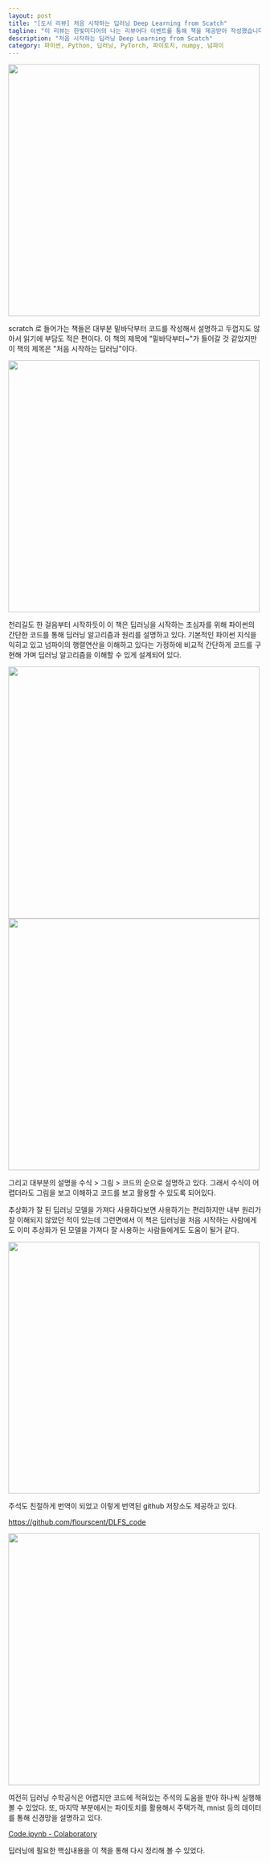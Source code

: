 ```yaml
---
layout: post
title: "[도서 리뷰] 처음 시작하는 딥러닝 Deep Learning from Scatch"
tagline: "이 리뷰는 한빛미디어의 나는 리뷰어다 이벤트를 통해 책을 제공받아 작성했습니다. "
description: "처음 시작하는 딥러닝 Deep Learning from Scatch"
category: 파이썬, Python, 딥러닝, PyTorch, 파이토치, numpy, 넘파이
---
```



<img src="https://i.imgur.com/QPn1MnP.jpg" width="500">

scratch 로 들어가는 책들은 대부분 밑바닥부터 코드를 작성해서 설명하고 두껍지도 않아서 읽기에 부담도 적은 편이다.
이 책의 제목에 "밑바닥부터~"가 들어갈 것 같았지만 이 책의 제목은 "처음 시작하는 딥러닝"이다.


<img src="https://i.imgur.com/kDdV2kf.jpg" width="500">


천리길도 한 걸음부터 시작하듯이 이 책은 딥러닝을 시작하는 초심자를 위해 파이썬의 간단한 코드를 통해 딥러닝 알고리즘과 원리를 설명하고 있다. 
기본적인 파이썬 지식을 익히고 있고 넘파이의 행렬연산을 이해하고 있다는 가정하에 비교적 간단하게 코드를 구현해 가며 딥러닝 알고리즘을 이해할 수 있게 설계되어 있다.

<img src="https://i.imgur.com/SNIvgp7.jpg" width="500">

<img src="https://i.imgur.com/vCJXLpj.jpg" width="500">

그리고 대부분의 설명을 수식 > 그림 > 코드의 순으로 설명하고 있다.
그래서 수식이 어렵더라도 그림을 보고 이해하고 코드를 보고 활용할 수 있도록 되어있다.

추상화가 잘 된 딥러닝 모델을 가져다 사용하다보면 사용하기는 편리하지만 내부 원리가 잘 이해되지 않았던 적이 있는데 그런면에서 이 책은 딥러닝을 처음 시작하는 사람에게도 이미 추상화가 된 모델을 가져다 잘 사용하는 사람들에게도 도움이 될거 같다.

<img src="https://i.imgur.com/MfwUXtU.png" width="500">

주석도 친절하게 번역이 되었고 이렇게 번역된 github 저장소도 제공하고 있다.

https://github.com/flourscent/DLFS_code


<img src="https://i.imgur.com/WANBrTw.jpg" width="500">


여전히 딥러닝 수학공식은 어렵지만 코드에 적혀있는 주석의 도움을 받아 하나씩 실행해 볼 수 있었다.
또, 마지막 부분에서는 파이토치를 활용해서 주택가격, mnist 등의 데이터를 통해 신경망을 설명하고 있다.

[Code.ipynb - Colaboratory](https://colab.research.google.com/github/flourscent/DLFS_code/blob/master/07_PyTorch/Code.ipynb)


딥러닝에 필요한 핵심내용을 이 책을 통해 다시 정리해 볼 수 있었다.
